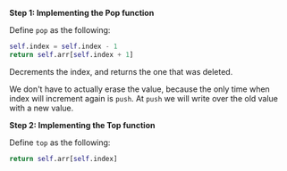<!--title={Pop and top}-->

<!--badges={Python:10,Algorithms:16}-->

<!--concepts={Class Variable, Class Method, Stack Manipulation}-->

**Step 1: Implementing the Pop function**

Define `pop` as the following:

```python
self.index = self.index - 1
return self.arr[self.index + 1]
```

 Decrements the index, and returns the one that was deleted.

We don't have to actually erase the value,  because the only time when index will increment again is `push`. At `push` we will write over the old value with a new value.

**Step 2: Implementing the Top function**

Define `top` as the following:

```python
return self.arr[self.index]
```

